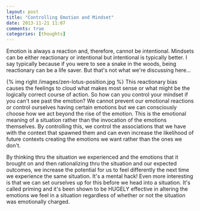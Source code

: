 ```yaml
---
layout: post
title: "Controlling Emotion and Mindset"
date: 2013-11-21 11:07
comments: true
categories: [thoughts]
---
```

Emotion is always a reaction and, therefore, cannot be intentional. Mindsets can be either reactionary or intentional
but intentional is typically better. I say typically because if you were to see a snake in the woods, being reactionary
can be a life saver. But that's not what we're discussing here...

{% img right /images/zen-lotus-position.jpg %}
This reactionary bias causes the feelings to cloud what makes most sense or what might be the logically correct course
of action. So how can you control your mindset if you can't see past the emotion?
We cannot prevent our emotional reactions or control ourselves having certain emotions but we can consciously choose
how we act beyond the rise of the emotion. This is the emotional meaning of a situation rather than the invocation of
the emotions themselves. By controlling this, we control the associations that we have with the context that spawned them
and can even increase the likelihood of future contexts creating the emotions we want rather than the ones we don't.

By thinking thru the situation we experienced and the emotions that it brought on and then rationalizing thru the situation
and our expected outcomes, we increase the potential for us to feel differently the next time we experience the same
situation. It's a mental hack! Even more interesting is that we can set ourselves up for this before we head into a
situation. It's called priming and it's been shown to be HUGELY effective in altering the emotions we feel in a situation
regardless of whether or not the situation was emotionally charged.
